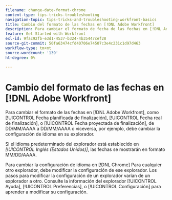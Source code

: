 ```yaml
---
filename: change-date-format-chrome
content-type: tips-tricks-troubleshooting
navigation-topic: tips-tricks-and-troubleshooting-workfront-basics
title: Cambio del formato de las fechas en [!DNL Adobe Workfront]
description: Para cambiar el formato de fecha de las fechas en [!DNL Adobe Workfront] debe cambiar la configuración de idioma en el explorador.
feature: Get Started with Workfront
exl-id: 9fac92fb-e3d1-4537-b324-4b35447cef28
source-git-commit: 50fa63474cfd40706e74507c3e4c231c1d97d463
workflow-type: tm+mt
source-wordcount: '139'
ht-degree: 0%

---
```


# Cambio del formato de las fechas en [!DNL Adobe Workfront]

<!--this article used to be called "Change the date format in Adobe Workfront when using Chrome". The team decieded to make it more generic and hide the steps. Also see drafted content below-->

Para cambiar el formato de las fechas en [!DNL Adobe Workfront], como [!UICONTROL Fecha planificada de finalización], [!UICONTROL Fecha real de finalización], o [!UICONTROL Fecha proyectada de finalización], de DD/MM/AAAA a DD/MM/AAAA o viceversa, por ejemplo, debe cambiar la configuración de idioma en su explorador.

Si el idioma predeterminado del explorador está establecido en *[!UICONTROL Inglés (Estados Unidos)]*, las fechas se mostrarán en formato MM/DD/AAAA.

Para cambiar la configuración de idioma en [!DNL Chrome] Para cualquier otro explorador, debe modificar la configuración de ese explorador. Los pasos para modificar la configuración de un explorador varían de un explorador a otro. Consulte la información del explorador [!UICONTROL Ayuda], [!UICONTROL Preferencias], o [!UICONTROL Configuración] para aprender a modificar su configuración.

<!--drafted because we should not document steps for a third-party application

To change your language settings in Chrome:

1. Click the 3-dots in the top right corner of your Chrome interface, then click **Settings**.
1. On the left area of the Settings page, expand **Advanced**, then click **Languages**.  
   Or  
   Search for *language*&nbsp;at the top of the Settings page, then click **Languages**.

1. In the **Language** list, locate the language and region that use your preferred date format.

   **Example:** If you speak English and you want the date format to be MM/DD/YYYY, you would select **English (United States)**. If you speak English and you want the date format to be DD/MM/YYY, you would select **English (United Kingdom)**.

1. (Conditional) If the language and region you want to use are not visible in the list, click **Add languages** to add it to the list.
1. Click the 3-dot menu next to the language and region you want to use, then click **Move to the top**.
1. Return to the Workfront interface, then refresh the page.  
   The date format is now updated in projects and other areas of Workfront that use MM/DD/YYYY or DD/MM/YYYY format when displaying dates.

   -->
